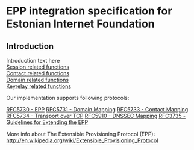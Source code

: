 # EPP integration specification for Estonian Internet Foundation

## Introduction
Introduction text here  
[Session related functions](epp/session.md)  
[Contact related functions](epp/contact.md)  
[Domain related functions](epp/domain.md)  
[Keyrelay related functions](epp/keyrelay.md)

Our implementation supports following protocols:

[RFC5730 - EPP](http://tools.ietf.org/html/rfc5730)
[RFC5731 - Domain Mapping](http://tools.ietf.org/html/rfc5731)
[RFC5733 - Contact Mapping](http://tools.ietf.org/html/rfc5733)
[RFC5734 - Transport over TCP](http://tools.ietf.org/html/rfc5734)
[RFC5910 - DNSSEC Mapping](http://tools.ietf.org/html/rfc5910)
[RFC3735 - Guidelines for Extending the EPP](http://tools.ietf.org/html/rfc3735)

More info about The Extensible Provisioning Protocol (EPP):<br>
http://en.wikipedia.org/wiki/Extensible_Provisioning_Protocol
